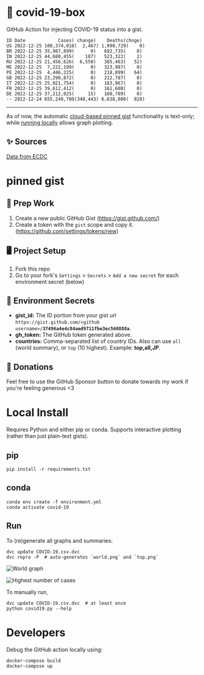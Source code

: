 # 🏥 covid-19-box

GitHub Action for injecting COVID-19 status into a gist.

```
ID Date            Cases( change)    Deaths(chnge)
US 2022-12-25 100,374,018(  2,467) 1,090,729(    0)
BR 2022-12-25 35,987,899(      0)   692,735(    0)
IN 2022-12-25 44,680,455(    187)   523,322(    2)
RU 2022-12-25 21,456,626(  6,550)   385,463(   52)
ME 2022-12-25  7,222,199(      0)   323,987(    0)
PE 2022-12-25  4,446,225(      0)   218,899(   64)
GB 2022-12-25 23,298,872(      0)   212,787(    0)
IT 2022-12-25 25,021,754(      0)   183,967(    0)
FR 2022-12-25 39,612,412(      0)   161,608(    0)
DE 2022-12-25 37,212,025(     15)   160,789(    0)
-- 2022-12-24 655,240,700(340,443) 6,638,008(  828)
```

---

As of now, the automatic [cloud-based pinned gist](#pinned-gist) functionality is text-only;
while [running locally](#local-install) allows graph plotting.

## ✨ Sources

[Data from ECDC](https://www.ecdc.europa.eu/en/publications-data/download-todays-data-geographic-distribution-covid-19-cases-worldwide)

# pinned gist

## 🎒 Prep Work
1. Create a new public GitHub Gist (https://gist.github.com/)
1. Create a token with the `gist` scope and copy it. (https://github.com/settings/tokens/new)

## 🖥 Project Setup
1. Fork this repo
1. Go to your fork's `Settings` > `Secrets` > `Add a new secret` for each environment secret (below)

## 🤫 Environment Secrets
- **gist_id:** The ID portion from your gist url `https://gist.github.com/<github username>/`**`37496a4e4c84aed9711fbe3ec560888a`**.
- **gh_token:** The GitHub token generated above.
- **countries:** Comma-separated list of country IDs. Also can use `all` (world summary), or `top` (10 highest). Example: **top,all,JP**.

## 💸 Donations

Feel free to use the GitHub Sponsor button to donate towards my work if you're feeling generous <3

# Local Install

Requires Python and either pip or conda. Supports interactive plotting (rather than just plain-text gists).

## pip

```
pip install -r requirements.txt
```

## conda

```
conda env create -f environment.yml
conda activate covid-19
```

## Run

To (re)generate all graphs and summaries:

```
dvc update COVID-19.csv.dvc
dvc repro -P  # auto-generates `world.png` and `top.png`
```

![World graph](world.png)

![Highest number of cases](top.png)

To manually run,

```
dvc update COVID-19.csv.dvc  # at least once
python covid19.py --help
```

# Developers

Debug the GitHub action locally using:

```
docker-compose build
docker-compose up
```
